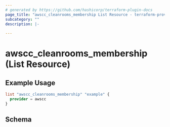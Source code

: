 ```yaml
---
# generated by https://github.com/hashicorp/terraform-plugin-docs
page_title: "awscc_cleanrooms_membership List Resource - terraform-provider-awscc"
subcategory: ""
description: |-
  
---
```


# awscc_cleanrooms_membership (List Resource)



## Example Usage

```terraform
list "awscc_cleanrooms_membership" "example" {
  provider = awscc
}
```

<!-- schema generated by tfplugindocs -->
## Schema
